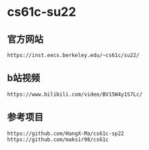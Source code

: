 # cs61c-su22


## 官方网站
`https://inst.eecs.berkeley.edu/~cs61c/su22/`  

## b站视频 
`https://www.bilibili.com/video/BV15W4y1S7Lc/`

## 参考项目
`https://github.com/HangX-Ma/cs61c-sp22`  
`https://github.com/maksir98/cs61c`